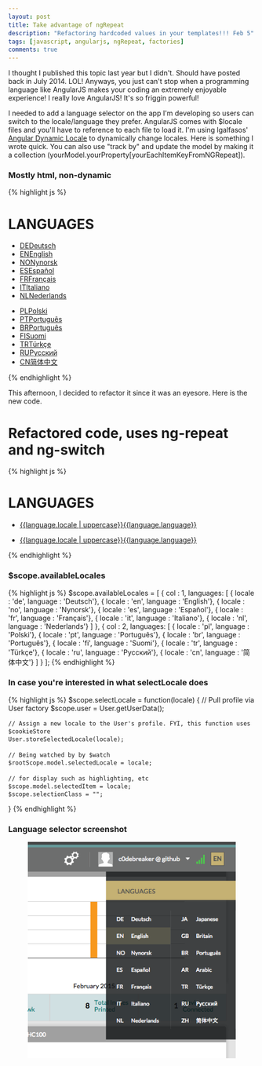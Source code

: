 ```yaml
---
layout: post
title: Take advantage of ngRepeat
description: "Refactoring hardcoded values in your templates!!! Feb 5"
tags: [javascript, angularjs, ngRepeat, factories]
comments: true
---
```


I thought I published this topic last year but I didn't. Should have posted back in July 2014. LOL! Anyways, you just can't stop when a programming language like AngularJS makes your coding an extremely enjoyable experience! I really love AngularJS! It's so friggin powerful!

I needed to add a language selector on the app I'm developing so users can switch to the locale/language they prefer. AngularJS comes with $locale files and you'll have to reference to each file to load it. I'm using lgalfasos' [Angular Dynamic Locale](https://github.com/lgalfaso/angular-dynamic-locale) to dynamically change locales. Here is something I wrote quick. You can also use "track by" and update the model by making it a collection (yourModel.yourProperty[yourEachItemKeyFromNGRepeat]).

### Mostly html, non-dynamic
{% highlight js %}
    <div class="sidebarLocale" ng-class="{ 'slide-out' : boolChangeClass }">
        <div id="languages" style="display: block;">
            <h1>LANGUAGES</h1>
            <ul>
                <li ng-click="selectLocale('de')" ng-class="{ highLightLocale: 'de' == user.locale }"><a href=""><span>DE</span>Deutsch</a></li>
                <li ng-click="selectLocale('en')" ng-class="{ highLightLocale: 'en' == user.locale }"><a href=""><span>EN</span>English</a></li>
                <li ng-click="selectLocale('no')" ng-class="{ highLightLocale: 'no' == user.locale }"><a href=""><span>NO</span>Nynorsk</a></li>
                <li ng-click="selectLocale('es')" ng-class="{ highLightLocale: 'es' == user.locale }"><a href=""><span>ES</span>Español</a></li>
                <li ng-click="selectLocale('fr')" ng-class="{ highLightLocale: 'fr' == user.locale }"><a href=""><span>FR</span>Français</a></li>
                <li ng-click="selectLocale('it')" ng-class="{ highLightLocale: 'it' == user.locale }"><a href=""><span>IT</span>Italiano</a></li>
                <li ng-click="selectLocale('nl')" ng-class="{ highLightLocale: 'nl' == user.locale }"><a href=""><span>NL</span>Nederlands</a></li>
            </ul>
            <ul>
                <li ng-click="selectLocale('pl')" ng-class="{ highLightLocale: 'pl' == user.locale }"><a href=""><span>PL</span>Polski</a></li>
                <li ng-click="selectLocale('pt')" ng-class="{ highLightLocale: 'pt' == user.locale }"><a href=""><span>PT</span>Português</a></li>
                <li ng-click="selectLocale('br')" ng-class="{ highLightLocale: 'br' == user.locale }"><a href=""><span>BR</span>Português</a></li>
                <li ng-click="selectLocale('fi')" ng-class="{ highLightLocale: 'fi' == user.locale }"><a href=""><span>FI</span>Suomi</a></li>
                <li ng-click="selectLocale('tr')" ng-class="{ highLightLocale: 'tr' == user.locale }"><a href=""><span>TR</span>Türkçe</a></li>
                <li ng-click="selectLocale('ru')" ng-class="{ highLightLocale: 'ru' == user.locale }"><a href=""><span>RU</span>Русский</a></li>
                <li ng-click="selectLocale('cn')" ng-class="{ highLightLocale: 'cn' == user.locale }"><a href=""><span>CN</span>简体中文</a></li>
            </ul>
        </div>
    </div>
{% endhighlight %}


This afternoon, I decided to refactor it since it was an eyesore. Here is the new code.

# Refactored code, uses ng-repeat and ng-switch
{% highlight js %}
    <div class="sidebarLocale" ng-class="{ 'slide-out' : boolChangeClass }">
        <div id="languages">
            <h1>LANGUAGES</h1>
            <div ng-repeat="locale in localeCollection">
                <div ng-switch on="singleCollection.col">
                <ul ng-switch-when="1">
                    <li ng-repeat="language in singleCollection.languages" ng-click="selectLocale(language.locale)" ng-class="{ highLightLocale: language.locale == user.locale }"><a href=""><span>{{language.locale | uppercase}}</span>{{language.language}}</a></li>
                </ul>
                <ul ng-switch-when="2">
                    <li ng-repeat="language in singleCollection.languages" ng-click="selectLocale(language.locale)" ng-class="{ highLightLocale: language.locale == user.locale }"><a href=""><span>{{language.locale | uppercase}}</span>{{language.language}}</a></li>
                </ul>
                </div>
            </div>
        </div>
    </div>
{% endhighlight %}

### $scope.availableLocales
{% highlight js %}
$scope.availableLocales = [
    {
        col : 1,
        languages: [
            { locale : 'de', language : 'Deutsch'},
            { locale : 'en', language : 'English'},
            { locale : 'no', language : 'Nynorsk'},
            { locale : 'es', language : 'Español'},
            { locale : 'fr', language : 'Français'},
            { locale : 'it', language : 'Italiano'},
            { locale : 'nl', language : 'Nederlands'}
        ]
    },
    {
        col : 2,
        languages: [
            { locale : 'pl', language : 'Polski'},
            { locale : 'pt', language : 'Português'},
            { locale : 'br', language : 'Português'},
            { locale : 'fi', language : 'Suomi'},
            { locale : 'tr', language : 'Türkçe'},
            { locale : 'ru', language : 'Русский'},
            { locale : 'cn', language : '简体中文'}
        ]
    }
];
{% endhighlight %}

### In case you're interested in what selectLocale does
{% highlight js %}
$scope.selectLocale = function(locale) {
    // Pull profile via User factory
    $scope.user = User.getUserData();

    // Assign a new locale to the User's profile. FYI, this function uses $cookieStore
    User.storeSelectedLocale(locale);

    // Being watched by by $watch
    $rootScope.model.selectedLocale = locale;

    // for display such as highlighting, etc
    $scope.model.selectedItem = locale;
    $scope.selectionClass = "";
}
{% endhighlight %}


### Language selector screenshot
<figure>
    <a href="/images/lang.png"><img src="/images/lang.png"></a>
</figure>


